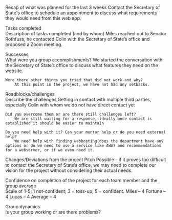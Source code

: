 Recap of what was planned for the last 3 weeks 
    Contact the Secretary of State's office to schedule an appointment to discuss what requirements they would need from this web app.

Tasks completed  
Description of tasks completed (and by whom) 
    Miles reached out to Senator Rothfuss, he contacted Colin with the Secretary of State’s office and proposed a Zoom meeting. 

Successes  
    What were you group accomplishments? 
        We started the conversation with the Secretary of State’s office to discuss what features they need on the website.   

    Were there other things you tried that did not work and why? 
        At this point in the project, we have not had any setbacks.  

Roadblocks/challenges  
    Describe the challenges 
        Getting in contact with multiple third parties, especially Colin with whom we do not have direct contact yet 

    Did you overcome them or are there still challenges left? 
        We are still waiting for a response, ideally once contact is established it should be easier to maintain 

    Do you need help with it? Can your mentor help or do you need external help? 
        We need help with finding webhosting(does the department have any options or do we need to use a service like AWS) and recommendations for a webserver, or if we even need it.  

Changes/Deviations from the project Pitch 
    Possible – if it proves too difficult to contact the Secretary of State’s office, we may need to complete our vision for the project without considering their actual needs. 

Confidence on completion of the project for each team member and the group average  
    Scale of 1-5; 1 not-confident; 3 = toss-up; 5 = confident. 
        MIles – 4 
        Fortune – 4 
        Lucas – 4 
        Average – 4 

Group dynamics  
Is your group working or are there problems? 
